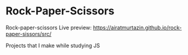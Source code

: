 # Rock-Paper-Scissors
Rock-paper-scissors
Live preview: https://airatmurtazin.github.io/rock-paper-sissors/src/


Projects that I make while studying JS
